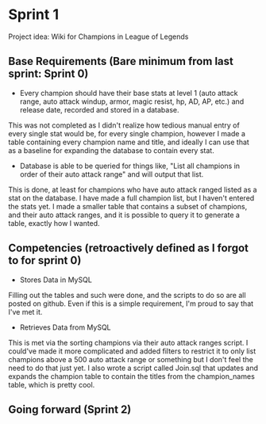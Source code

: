 # Sprint 1

Project idea: Wiki for Champions in League of Legends

## Base Requirements (Bare minimum from last sprint: Sprint 0)

- Every champion should have their base stats at level 1 (auto attack range, auto attack windup, armor, magic resist, hp, AD, AP, etc.) and release date, recorded and stored in a database.

This was not completed as I didn't realize how tedious manual entry of every single stat would be, for every single champion, however I made a table containing every champion name and title, and ideally I can use that as a baseline for expanding the database to contain every stat.

- Database is able to be queried for things like, "List all champions in order of their auto attack range" and will output that list.

This is done, at least for champions who have auto attack ranged listed as a stat on the database. I have made a full champion list, but I haven't entered the stats yet. I made a smaller table that contains a subset of champions, and their auto attack ranges, and it is possible to query it to generate a table, exactly how I wanted.

## Competencies (retroactively defined as I forgot to for sprint 0)

- Stores Data in MySQL

Filling out the tables and such were done, and the scripts to do so are all posted on github. Even if this is a simple requirement, I'm proud to say that I've met it.

- Retrieves Data from MySQL

This is met via the sorting champions via their auto attack ranges script. I could've made it more complicated and added filters to restrict it to only list champions above a 500 auto attack range or something but I don't feel the need to do that just yet. I also wrote a script called Join.sql that updates and expands the champion table to contain the titles from the champion_names table, which is pretty cool.

## Going forward (Sprint 2)
